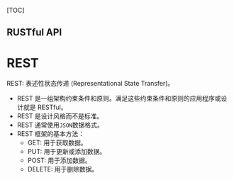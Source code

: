 [TOC]

RUSTful API
---


# REST
REST: 表述性状态传递 (Representational State Transfer)。
* REST 是一组架构约束条件和原则。满足这些约束条件和原则的应用程序或设计就是 RESTful。
* REST 是设计风格而不是标准。
* REST 通常使用`JSON`数据格式。
* REST 框架的基本方法：
  * GET: 用于获取数据。
  * PUT: 用于更新或添加数据。
  * POST: 用于添加数据。
  * DELETE: 用于删除数据。